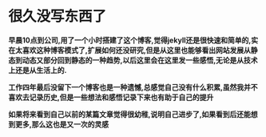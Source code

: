 # 很久没写东西了

**早晨10点到公司,用了一个小时搭建了这个博客,觉得jekyll还是很快速和简单的,实在太喜欢这种博客模式了,扩展如何还没研究,但是从这里也能够看出网站发展从静态到动态又部分回到静态的一种趋势,以后这里会在这里发一些感悟,无论是从技术上还是从生活上的.**

**工作四年最后没留下一个博客也是一种遗憾,总感觉自己没有什么积累,虽然我并不喜欢去记录历史,但是一些想法和感悟记录下来也有助于自己的提升**

**如果将来看到自己以前的某篇文章觉得很幼稚,说明自己进步了,如果看到后还能想到更多,那么这也是又一次的灵感**